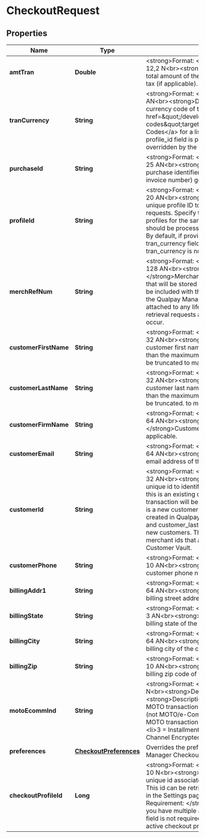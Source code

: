 
# CheckoutRequest

## Properties
Name | Type | Description | Notes
------------ | ------------- | ------------- | -------------
**amtTran** | **Double** | &lt;strong&gt;Format: &lt;/strong&gt;Variable length, up to 12,2 N&lt;br&gt;&lt;strong&gt;Description: &lt;/strong&gt;The total amount of the transaction including sales tax (if applicable). | 
**tranCurrency** | **String** | &lt;strong&gt;Format: &lt;/strong&gt;Fixed length, 3 AN&lt;br&gt;&lt;strong&gt;Description: &lt;/strong&gt;Numeric currency code of the transaction. Refer to &lt;a href&#x3D;\&quot;/developer/api/reference#country-codes\&quot;target&#x3D;\&quot;_blank\&quot;&gt;Country Codes&lt;/a&gt; for a list of currency codes. If the profile_id field is provided, this field will be overridden by the profile’s tran_currency. |  [optional]
**purchaseId** | **String** | &lt;strong&gt;Format: &lt;/strong&gt;Variable length, up to 25 AN&lt;br&gt;&lt;strong&gt;Description: &lt;/strong&gt;The purchase identifier (also referred to as the invoice number) generated by the merchant. |  [optional]
**profileId** | **String** | &lt;strong&gt;Format: &lt;/strong&gt;Variable length, up to 20 AN&lt;br&gt;&lt;strong&gt;Description: &lt;/strong&gt;The unique profile ID to be used in payment gateway requests. Specify this field if there are multiple profiles for the same currency or if the request should be processed using specific profile_id. By default, if provided, the profile_id decides the tran_currency field.  When profile_id is used, the tran_currency is not required. |  [optional]
**merchRefNum** | **String** | &lt;strong&gt;Format: &lt;/strong&gt;Variable length, up to 128 AN&lt;br&gt;&lt;strong&gt;Description: &lt;/strong&gt;Merchant provided reference value that will be stored with the transaction and will be included with the transaction data reported in the Qualpay Manager. This value will also be attached to any lifecycle transactions (e.g. retrieval requests and chargebacks) that may occur. |  [optional]
**customerFirstName** | **String** | &lt;strong&gt;Format: &lt;/strong&gt;Variable length, up to 32 AN&lt;br&gt;&lt;strong&gt;Description: &lt;/strong&gt;The customer first name. If this field value is longer than the maximum allowed length, the name will be truncated to maximum allowed length. |  [optional]
**customerLastName** | **String** | &lt;strong&gt;Format: &lt;/strong&gt;Variable length, up to 32 AN&lt;br&gt;&lt;strong&gt;Description: &lt;/strong&gt;The customer last name. If this field value is longer than the maximum allowed length, the name will be truncated. to maximum allowed length. |  [optional]
**customerFirmName** | **String** | &lt;strong&gt;Format: &lt;/strong&gt;Variable length, up to 64 AN&lt;br&gt;&lt;strong&gt;Description: &lt;/strong&gt;Customer&#39;s business name, if applicable.  |  [optional]
**customerEmail** | **String** | &lt;strong&gt;Format: &lt;/strong&gt;Variable length, up to 64 AN&lt;br&gt;&lt;strong&gt;Description: &lt;/strong&gt;The email address of the customer. |  [optional]
**customerId** | **String** | &lt;strong&gt;Format: &lt;/strong&gt;Variable length, up to 32 AN&lt;br&gt;&lt;strong&gt;Description: &lt;/strong&gt; A unique id to identify the customer in Qualpay. If this is an existing customer, the checkout transaction will be linked to the customer. If this is a new customer, a new customer record is created in Qualpay. The customer_first_name and customer_last_name fields are required for new customers. This field is applicable only for merchant ids that are configured to use Qualpay Customer Vault. |  [optional]
**customerPhone** | **String** | &lt;strong&gt;Format: &lt;/strong&gt;Variable length, up to 10 AN&lt;br&gt;&lt;strong&gt;Description: &lt;/strong&gt;The customer phone number. |  [optional]
**billingAddr1** | **String** | &lt;strong&gt;Format: &lt;/strong&gt;Variable length, up to 64 AN&lt;br&gt;&lt;strong&gt;Description: &lt;/strong&gt;The billing street address of the cardholder. |  [optional]
**billingState** | **String** | &lt;strong&gt;Format: &lt;/strong&gt;Variable length, up to 3 AN&lt;br&gt;&lt;strong&gt;Description: &lt;/strong&gt;The billing state of the cardholder. |  [optional]
**billingCity** | **String** | &lt;strong&gt;Format: &lt;/strong&gt;Variable length, up to 64 AN&lt;br&gt;&lt;strong&gt;Description: &lt;/strong&gt;The billing city of the cardholder. |  [optional]
**billingZip** | **String** | &lt;strong&gt;Format: &lt;/strong&gt;Variable length, up to 10 AN&lt;br&gt;&lt;strong&gt;Description: &lt;/strong&gt;The billing zip code of the cardholder. |  [optional]
**motoEcommInd** | **String** | &lt;strong&gt;Format: &lt;/strong&gt;Fixed length, 1 N&lt;br&gt;&lt;strong&gt;Default: &lt;/strong&gt;7&lt;br&gt;&lt;strong&gt;Description: &lt;/strong&gt;Indicates type of MOTO transaction: &lt;ul&gt;&lt;li&gt;0 &#x3D; Card Present (not MOTO/e-Commerce)&lt;/li&gt;&lt;li&gt;1 &#x3D; One Time MOTO transaction&lt;/li&gt;&lt;li&gt;2 &#x3D; Recurring &lt;/li&gt;&lt;li&gt;3 &#x3D; Installment &lt;/li&gt;&lt;li&gt;7 &#x3D; e-Commerce Channel Encrypted (SSL)&lt;/li&gt;&lt;/ul&gt; |  [optional]
**preferences** | [**CheckoutPreferences**](CheckoutPreferences.md) | Overrides the preferences set through Qualpay Manager Checkout settings. |  [optional]
**checkoutProfileId** | **Long** | &lt;strong&gt;Format: &lt;/strong&gt;Variable length, up to 10 N&lt;br&gt;&lt;strong&gt;Description: &lt;/strong&gt;The unique id associated with the checout profile. This id can be retrieved from the Checkout tab in the Settings page. &lt;br&gt;&lt;strong&gt;Conditional Requirement: &lt;/strong&gt;This field is required if you have multiple active checkout profiles. This field is not required if your account has only one active checkout profile.  |  [optional]



